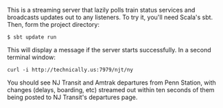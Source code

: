 This is a streaming server that lazily polls train status services and
broadcasts updates out to any listeners. To try it, you'll need
Scala's sbt. Then, form the project directory:

    $ sbt update run

This will display a message if the server starts successfully. In a
second terminal window:

    curl -i http://technically.us:7979/njt/ny

You should see NJ Transit and Amtrak departures from Penn Station,
with changes (delays, boarding, etc) streamed out within ten seconds
of them being posted to NJ Transit's departures page.
